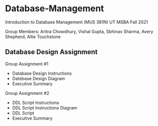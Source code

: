 # Database-Management
Introduction to Database Management (MUS 381N) UT MSBA Fall 2021

Group Members: Aritra Chowdhury, Vishal Gupta, Sbhinav Sharma, Avery Shepherd, Allie Touchstone

## Database Design Assignment
Group Assignment #1
* Database Design Instructions
* Datebase Design Diagram
* Executive Summary

Group Assignment #2
* DDL Script Instructions
* DDL Script Instructions Diagram
* DDL Script
* Executive Summary
